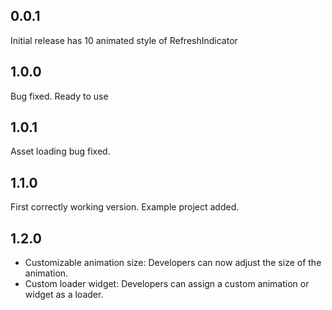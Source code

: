 ## 0.0.1

Initial release has 10 animated style of RefreshIndicator

## 1.0.0

Bug fixed. Ready to use

## 1.0.1

Asset loading bug fixed.

## 1.1.0
First correctly working version. Example project added.

## 1.2.0
- Customizable animation size: Developers can now adjust the size of the animation.
- Custom loader widget: Developers can assign a custom animation or widget as a loader.
